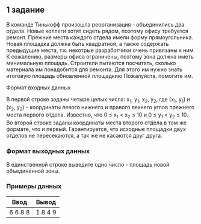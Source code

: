 ## 1 задание
В команде Тинькофф произошла реорганизация - объединились два отдела. Новые коллеги хотят сидеть рядом, поэтому офису требуется ремонт.
Прежние места каждого отдела имели форму прямоугольника. Новая площадка должна быть квадратной, а также содержать предыдущие места, т.к. некотрые разработчики очень привязаны к ним. К сожалению, размеры офиса ограничены, поэтому зона должна иметь минимальную площадь. Строители пытаются посчитать, сколько материала им понадобится для ремонта. Для этого им нужно знать итоговую площадь обновленной площадкию Пожалуйста, помогите им.


Формат входных данных

В первой строке заданы четыре целых числа: x<sub>1</sub>, y<sub>1</sub>, x<sub>2</sub>, y<sub>2</sub>, где (x<sub>1</sub>, y<sub>1</sub>) и (x<sub>2</sub>, y<sub>2</sub>) - координаты левого нижнего и правого вехнего углов прежнего места первого отдела. Известно, что 0 &le; x<sub>1</sub> < x<sub>2</sub> &le; 10 и 0 &le; y<sub>1</sub> < y<sub>2</sub> &le; 10. 
Во второй строке заданы координаты места второго отдела в том же формате, что и первый. Гарантируется, что исходные площадки двух отделов не пересекаются, а так же не касаются друг друга.

### Формат выходных данных
В единственной строке выведите одно число - площадь новой объединенной зоны.

### Примеры данных 

| Ввод | Вывод |
| ---- | ----- |
| 6 6 8 8 | 1 8 4 9 |
